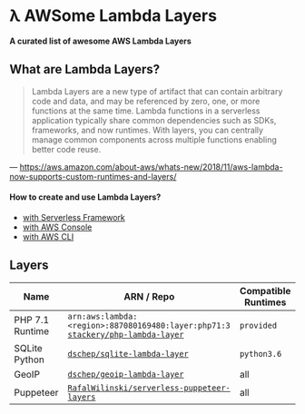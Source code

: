 # λ AWSome Lambda Layers

**A curated list of awesome AWS Lambda Layers** 

## What are Lambda Layers?

> Lambda Layers are a new type of artifact that can contain arbitrary code and data, and may be referenced by zero, one, or more functions at the same time. Lambda functions in a serverless application typically share common dependencies such as SDKs, frameworks, and now runtimes. With layers, you can centrally manage common components across multiple functions enabling better code reuse.

— https://aws.amazon.com/about-aws/whats-new/2018/11/aws-lambda-now-supports-custom-runtimes-and-layers/

#### How to create and use Lambda Layers?

* [with Serverless Framework](https://serverless.com/blog/publish-aws-lambda-layers-serverless-framework/)
* [with AWS Console](https://aws.amazon.com/blogs/aws/new-for-aws-lambda-use-any-programming-language-and-share-common-components/)
* [with AWS CLI](https://docs.aws.amazon.com/lambda/latest/dg/configuration-layers.html)

## Layers

| Name | ARN / Repo | Compatible Runtimes |
|------|------------|---------------------|
| PHP 7.1 Runtime | `arn:aws:lambda:<region>:887080169480:layer:php71:3`<br>[`stackery/php-lambda-layer`](https://github.com/stackery/php-lambda-layer) | `provided` |
| SQLite Python | [`dschep/sqlite-lambda-layer`](https://github.com/dschep/sqlite-lambda-layer) | `python3.6` | 
| GeoIP | [`dschep/geoip-lambda-layer`](https://github.com/dschep/geoip-lambda-layer) | all |
| Puppeteer | [`RafalWilinski/serverless-puppeteer-layers`](https://github.com/RafalWilinski/serverless-puppeteer-layers) | all |
